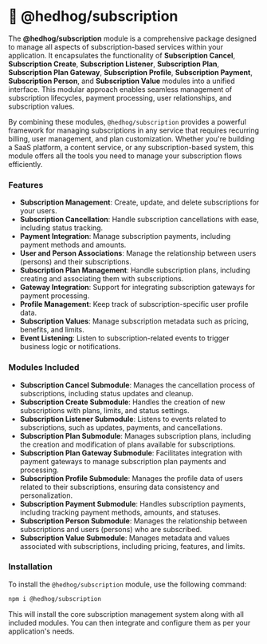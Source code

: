 # 🦔 @hedhog/subscription

The **@hedhog/subscription** module is a comprehensive package designed to manage all aspects of subscription-based services within your application. It encapsulates the functionality of **Subscription Cancel**, **Subscription Create**, **Subscription Listener**, **Subscription Plan**, **Subscription Plan Gateway**, **Subscription Profile**, **Subscription Payment**, **Subscription Person**, and **Subscription Value** modules into a unified interface. This modular approach enables seamless management of subscription lifecycles, payment processing, user relationships, and subscription values.

By combining these modules, `@hedhog/subscription` provides a powerful framework for managing subscriptions in any service that requires recurring billing, user management, and plan customization. Whether you're building a SaaS platform, a content service, or any subscription-based system, this module offers all the tools you need to manage your subscription flows efficiently.

### Features

- **Subscription Management**: Create, update, and delete subscriptions for your users.
- **Subscription Cancellation**: Handle subscription cancellations with ease, including status tracking.
- **Payment Integration**: Manage subscription payments, including payment methods and amounts.
- **User and Person Associations**: Manage the relationship between users (persons) and their subscriptions.
- **Subscription Plan Management**: Handle subscription plans, including creating and associating them with subscriptions.
- **Gateway Integration**: Support for integrating subscription gateways for payment processing.
- **Profile Management**: Keep track of subscription-specific user profile data.
- **Subscription Values**: Manage subscription metadata such as pricing, benefits, and limits.
- **Event Listening**: Listen to subscription-related events to trigger business logic or notifications.

### Modules Included

- **Subscription Cancel Submodule**: Manages the cancellation process of subscriptions, including status updates and cleanup.
- **Subscription Create Submodule**: Handles the creation of new subscriptions with plans, limits, and status settings.
- **Subscription Listener Submodule**: Listens to events related to subscriptions, such as updates, payments, and cancellations.
- **Subscription Plan Submodule**: Manages subscription plans, including the creation and modification of plans available for subscriptions.
- **Subscription Plan Gateway Submodule**: Facilitates integration with payment gateways to manage subscription plan payments and processing.
- **Subscription Profile Submodule**: Manages the profile data of users related to their subscriptions, ensuring data consistency and personalization.
- **Subscription Payment Submodule**: Handles subscription payments, including tracking payment methods, amounts, and statuses.
- **Subscription Person Submodule**: Manages the relationship between subscriptions and users (persons) who are subscribed.
- **Subscription Value Submodule**: Manages metadata and values associated with subscriptions, including pricing, features, and limits.

### Installation

To install the `@hedhog/subscription` module, use the following command:

```bash
npm i @hedhog/subscription
```

This will install the core subscription management system along with all included modules. You can then integrate and configure them as per your application's needs.
